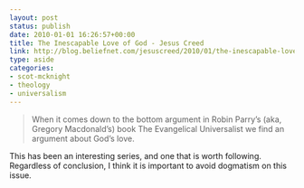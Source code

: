 ```yaml
---
layout: post
status: publish
date: 2010-01-01 16:26:57+00:00
title: The Inescapable Love of God - Jesus Creed
link: http://blog.beliefnet.com/jesuscreed/2010/01/the-inescapable-love-of-god.html
type: aside
categories:
- scot-mcknight
- theology
- universalism
---
```


> When it comes down to the bottom argument in Robin Parry’s (aka, Gregory Macdonald’s) book The Evangelical Universalist  we find an argument about God’s love.

This has been an interesting series, and one that is worth following. Regardless of conclusion, I think it is important to avoid dogmatism on this issue.
